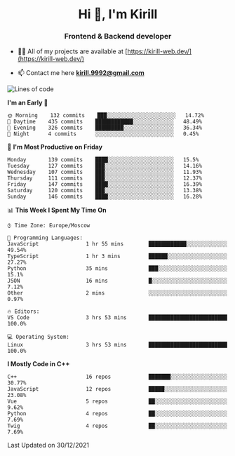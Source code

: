 <h1 align="center">Hi 👋, I'm Kirill</h1>
<h3 align="center">Frontend & Backend developer</h3>

- 👨‍💻 All of my projects are available at [https://kirill-web.dev/](https://kirill-web.dev/)

- 📫 Contact me here **kirill.9992@gmail.com**











<!--START_SECTION:waka-->
![Lines of code](https://img.shields.io/badge/From%20Hello%20World%20I%27ve%20Written-520%20Thousand%20lines%20of%20code-blue)

**I'm an Early 🐤** 

```text
🌞 Morning    132 commits    ███░░░░░░░░░░░░░░░░░░░░░░   14.72% 
🌆 Daytime    435 commits    ████████████░░░░░░░░░░░░░   48.49% 
🌃 Evening    326 commits    █████████░░░░░░░░░░░░░░░░   36.34% 
🌙 Night      4 commits      ░░░░░░░░░░░░░░░░░░░░░░░░░   0.45%

```
📅 **I'm Most Productive on Friday** 

```text
Monday       139 commits    ████░░░░░░░░░░░░░░░░░░░░░   15.5% 
Tuesday      127 commits    ███░░░░░░░░░░░░░░░░░░░░░░   14.16% 
Wednesday    107 commits    ███░░░░░░░░░░░░░░░░░░░░░░   11.93% 
Thursday     111 commits    ███░░░░░░░░░░░░░░░░░░░░░░   12.37% 
Friday       147 commits    ████░░░░░░░░░░░░░░░░░░░░░   16.39% 
Saturday     120 commits    ███░░░░░░░░░░░░░░░░░░░░░░   13.38% 
Sunday       146 commits    ████░░░░░░░░░░░░░░░░░░░░░   16.28%

```


📊 **This Week I Spent My Time On** 

```text
⌚︎ Time Zone: Europe/Moscow

💬 Programming Languages: 
JavaScript               1 hr 55 mins        ████████████░░░░░░░░░░░░░   49.54% 
TypeScript               1 hr 3 mins         ██████░░░░░░░░░░░░░░░░░░░   27.27% 
Python                   35 mins             ███░░░░░░░░░░░░░░░░░░░░░░   15.1% 
JSON                     16 mins             █░░░░░░░░░░░░░░░░░░░░░░░░   7.12% 
Other                    2 mins              ░░░░░░░░░░░░░░░░░░░░░░░░░   0.97%

🔥 Editors: 
VS Code                  3 hrs 53 mins       █████████████████████████   100.0%

💻 Operating System: 
Linux                    3 hrs 53 mins       █████████████████████████   100.0%

```

**I Mostly Code in C++** 

```text
C++                      16 repos            ███████░░░░░░░░░░░░░░░░░░   30.77% 
JavaScript               12 repos            █████░░░░░░░░░░░░░░░░░░░░   23.08% 
Vue                      5 repos             ██░░░░░░░░░░░░░░░░░░░░░░░   9.62% 
Python                   4 repos             ██░░░░░░░░░░░░░░░░░░░░░░░   7.69% 
Twig                     4 repos             ██░░░░░░░░░░░░░░░░░░░░░░░   7.69%

```



 Last Updated on 30/12/2021
<!--END_SECTION:waka-->
